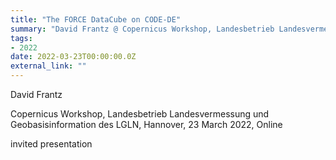 ```yaml
---
title: "The FORCE DataCube on CODE-DE"
summary: "David Frantz @ Copernicus Workshop, Landesbetrieb Landesvermessung und Geobasisinformation des LGLN, Hannover, 23 March 2022, Online"
tags:
- 2022
date: 2022-03-23T00:00:00.0Z
external_link: ""
---
```


David Frantz

Copernicus Workshop, Landesbetrieb Landesvermessung und Geobasisinformation des LGLN, Hannover, 23 March 2022, Online


invited presentation
